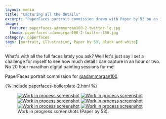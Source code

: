 ```yaml
---
layout: media
title: "Capturing all the details"
excerpt: "PaperFaces portrait commission drawn with Paper by 53 on an iPad."
image: 
  feature: paperfaces-adammorgan100-2-twitter-lg.jpg
  thumb: paperfaces-adammorgan100-2-twitter-150.jpg
category: paperfaces
tags: [portrait, illustration, Paper by 53, black and white]
---
```


What's with all the full faces lately you ask? Well let's just say I set a challenge for myself to see how much detail I can capture in an hour or two. No 20 hour marathon digital painting sessions for me!

PaperFaces portrait commission for [@adammorgan100](http://twitter.com/adammorgan100).

{% include paperfaces-boilerplate-2.html %}

<figure class="half">
	<a href="{{ site.url }}/images/paperfaces-adammorgan100-2-process-1-lg.jpg"><img src="{{ site.url }}/images/paperfaces-adammorgan100-2-process-1-600.jpg" alt="Work in process screenshot"></a>
	<a href="{{ site.url }}/images/paperfaces-adammorgan100-2-process-2-lg.jpg"><img src="{{ site.url }}/images/paperfaces-adammorgan100-2-process-2-600.jpg" alt="Work in process screenshot"></a>
	<a href="{{ site.url }}/images/paperfaces-adammorgan100-2-process-3-lg.jpg"><img src="{{ site.url }}/images/paperfaces-adammorgan100-2-process-3-600.jpg" alt="Work in process screenshot"></a>
	<a href="{{ site.url }}/images/paperfaces-adammorgan100-2-process-4-lg.jpg"><img src="{{ site.url }}/images/paperfaces-adammorgan100-2-process-4-600.jpg" alt="Work in process screenshot"></a>
	<a href="{{ site.url }}/images/paperfaces-adammorgan100-2-process-5-lg.jpg"><img src="{{ site.url }}/images/paperfaces-adammorgan100-2-process-5-600.jpg" alt="Work in process screenshot"></a>
	<a href="{{ site.url }}/images/paperfaces-adammorgan100-2-process-6-lg.jpg"><img src="{{ site.url }}/images/paperfaces-adammorgan100-2-process-6-600.jpg" alt="Work in process screenshot"></a>
	<figcaption>Work in progress screenshots (Paper by 53).</figcaption>
</figure>